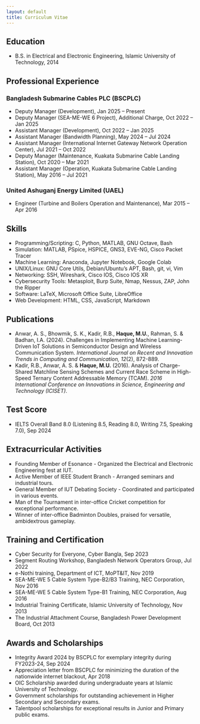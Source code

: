```yaml
---
layout: default
title: Curriculum Vitae
---
```


## Education

- B.S. in Electrical and Electronic Engineering, Islamic University of Technology, 2014

## Professional Experience

### Bangladesh Submarine Cables PLC (BSCPLC)
  - Deputy Manager (Development), Jan 2025 – Present
  - Deputy Manager (SEA-ME-WE 6 Project), Additional Charge, Oct 2022 – Jan 2025
  - Assistant Manager (Development), Oct 2022 – Jan 2025
  - Assistant Manager (Bandwidth Planning), May 2024 – Jul 2024
  - Assistant Manager (International Internet Gateway Network Operation Center), Jul 2021 – Oct 2022
  - Deputy Manager (Maintenance, Kuakata Submarine Cable Landing Station), Oct 2020 – Mar 2021
  - Assistant Manager (Operation, Kuakata Submarine Cable Landing Station), May 2016 – Jul 2021

### United Ashuganj Energy Limited (UAEL)
  - Engineer (Turbine and Boilers Operation and Maintenance), Mar 2015 – Apr 2016

## Skills

- Programming/Scripting: C, Python, MATLAB, GNU Octave, Bash
- Simulation: MATLAB, PSpice, HSPICE, GNS3, EVE-NG, Cisco Packet Tracer
- Machine Learning: Anaconda, Jupyter Notebook, Google Colab
- UNIX/Linux: GNU Core Utils, Debian/Ubuntu’s APT, Bash, git, vi, Vim
- Networking: SSH, Wireshark, Cisco IOS, Cisco IOS XR
- Cybersecurity Tools: Metasploit, Burp Suite, Nmap, Nessus, ZAP, John the Ripper
- Software: LaTeX, Microsoft Office Suite, LibreOffice
- Web Development: HTML, CSS, JavaScript, Markdown

## Publications

- Anwar, A. S., Bhowmik, S. K., Kadir, R.B., **Haque, M.U.**, Rahman, S. & Badhan, I.A. (2024). Challenges in Implementing Machine Learning-Driven IoT Solutions in Semiconductor Design and Wireless Communication System. *International Journal on Recent and Innovation Trends in Computing and Communication, 12*(2), 872-889.      
- Kadir, R.B., Anwar, A. S. & **Haque, M.U.** (2016). Analysis of Charge-Shared Matchline Sensing Schemes and Current Race Scheme in High-Speed Ternary Content Addressable Memory (TCAM). *2016 International Conference on Innovations in Science, Engineering and Technology (ICISET)*.  

## Test Score

- IELTS Overall Band 8.0 (Listening 8.5, Reading 8.0, Writing 7.5, Speaking 7.0), Sep 2024

## Extracurricular Activities

- Founding Member of Esonance - Organized the Electrical and Electronic Engineering fest at IUT.
- Active Member of IEEE Student Branch - Arranged seminars and industrial tours.
- General Member of IUT Debating Society - Coordinated and participated in various events.
- Man of the Tournament in inter-office Cricket competition for exceptional performance.
- Winner of inter-office Badminton Doubles, praised for versatile, ambidextrous gameplay.

## Training and Certification

- Cyber Security for Everyone, Cyber Bangla, Sep 2023
- Segment Routing Workshop, Bangladesh Network Operators Group, Jul 2022
- e-Nothi training, Department of ICT, MoPT&IT, Nov 2019
- SEA-ME-WE 5 Cable System Type-B2/B3 Training, NEC Corporation, Nov 2016
- SEA-ME-WE 5 Cable System Type-B1 Training, NEC Corporation, Aug 2016
- Industrial Training Certificate, Islamic University of Technology, Nov 2013
- The Industrial Attachment Course, Bangladesh Power Development Board, Oct 2013

## Awards and Scholarships

- Integrity Award 2024 by BSCPLC for exemplary integrity during FY2023-24, Sep 2024
- Appreciation letter from BSCPLC for minimizing the duration of the nationwide internet blackout, Apr 2018
- OIC Scholarship awarded during undergraduate years at Islamic University of Technology.
- Government scholarships for outstanding achievement in Higher Secondary and Secondary exams.
- Talentpool scholarships for exceptional results in Junior and Primary public exams.